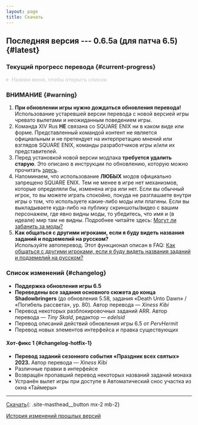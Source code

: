 ```yaml
---
layout: page
title: Скачать
---
```


## Последняя версия --- 0.6.5a (для патча 6.5) {#latest}

<!-- **ВНИМАНИЕ!**\
Модификация временно недоступна для скачивания, пока мы не обновим её для новой версии игры **6.5**. -->

### Текущий прогресс перевода {#current-progress}

<details style="color: #d8d8d8">
  <summary><b>Нажми меня, чтобы открыть список</b>
  </summary>

  * Значительная часть интерфейса
  * Основной сюжет:
    * **A Realm Reborn**, включая задания между ARR и HW (патчи игры --- 2.0--2.58)
    * **Heavensward**, включая задания между HW и SB (патчи игры --- 3.0--3.58)
	* **Stormblood**, включая задания между SB и ShB (патчи игры --- 4.0--4.58)
	* **Shadowbringers**, включая задания между ShB и EW (патчи игры --- 5.0--5.58)
  * Хроники новой эры:
    * **Кристальная башня** (*Crystal Tower*)
	* **Тень Мхака** (*The Shadow of Mhach*)
  * Задания классов и профессий:
    * **Арканист** (*Arcanist*) --- ур. 1--30
    * **Учёный** (*Scholar*) --- ур. 30--50
	* **Гладиатор** / **Паладин** (*Gladiator* / *Paladin*) --- ур. 1--50
    * **Борец** / **Монах** (*Pugilist* / *Monk*) --- ур. 1--60
	* **Мародёр** / **Воин** (*Marauder* / *Warrior*) --- ур. 1--50
    * **Копейщик** / **Драгун** (*Lancer* / *Dragoon*) --- ур. 1--50
    * **Лучник** / **Бард** (*Archer* / *Bard*) --- ур. 1--50
    * **Разбойник** (*Rogue*) --- ур. 1--30
    * **Оккультист** / **Чёрный маг** (*Thaumaturge* / *Black Mage*) --- ур. 1--50
    * **Элементалист** / **Белый маг** (*Conjurer* / *White Mage*) --- ур. 1--50
    * **Тёмный рыцарь** (*Dark Knight*) --- ур. 30--60
    * **Самурай** (*Samurai*) --- ур. 50--70
	* **Красный маг** (*Red Mage*) --- ур. 50--70
	* **Жнец** (*Reaper*) --- ур. 70--80
    * **Алхимик** (*Alchemist*) --- ур. 1--50
  * Некоторые побочные задания --- выборочно, больше приоритет на задания разблокировки контента (синие)
  * **Все текущие описания действий и навыков боевых классов/профессий (PvE и PvP)**
    * Статус-эффекты пока переведены частично
	* Описания шкал профессий в процессе перевода
  * **Все текущие описания действий и навыков ремесленников и собирателей**
    * Статус-эффекты пока не переведены

  Также по возможности стараемся переводить задания грядущих и текущих сезонных событий.
</details>

### ВНИМАНИЕ {#warning}

1. **При обновлении игры нужно дождаться обновления перевода!**\
   Использование устаревшей версии перевода с новой версией игры чревато вылетами и неожиданным поведением игры.
2. Команда XIV Rus **НЕ** связана со SQUARE ENIX ни в каком виде или форме. Представленный командой контент не является официальным и не претендует на интерпретацию мнений или взглядов SQUARE ENIX, команды разработчиков игры и/или их представителей.
3. Перед установкой новой версии модпака **требуется удалить старую**. Это описано в инструкции по обновлению, которую можно прочитать [здесь](/guide/update).
4. Напоминаем, что использование **ЛЮБЫХ** модов официально запрещено SQUARE ENIX. Тем не менее в игре нет механизмов, которые определяли бы, изменена игра или нет. Если вы обычный игрок, то вы можете играть спокойно, покуда не разглашаете внутри игры о том, что используете какие-либо моды или плагины. Если вы выкладываете куда-либо на публику скриншоты/видео с вашим персонажем, где явно видны моды, то убедитесь, что имя и (в идеале) мир там не видны. Подробнее читайте здесь: [Могут ли забанить за моды?](/faq#q-is-using-mods-a-bannable-offense)
5. **Как общаться с другими игроками, если я буду видеть названия заданий и подземелий на русском?**\
   Используйте автоперевод. Этот функционал описан в FAQ: [Как общаться с другими игроками, если я буду видеть названия заданий и подземелий на русском?](/faq#q-how-to-speak-with-other-players)

### Список изменений {#changelog}

* **Поддержка обновления игры 6.5**
* **Переведены все задания основного сюжета до конца Shadowbringers** (до обновления 5.58, задания «Death Unto Dawn» / «Погибель рассвета», ур. 80). Автор перевода — _Xiness Kibi_
* Перевод некоторых разблокировочных заданий ARR. Автор перевода — _Tiny Skald_, редактор — _edelsid_
* Перевод описаний действий обновления игры 6.5 от _PervHermit_
* Перевод новых элементов интерфейса и правка существующих

#### Хот-фикс 1 {#changelog-hotfix-1}

* **Перевод заданий сезонного события «Праздник всех святых» 2023.** Автор перевода — _Xiness Kibi_
* Различные правки в интерфейсе
* Возвращён пропавший перевод некоторых названий заданий монаха
* Устранён вылет игры при доступе в Автоматический снос участка из окна «Таймеры»

---

<!-- **Скачивание временно недоступно,\
ожидайте обновления модификации\
под новую версию игры (6.5).** -->

[Скачать](https://github.com/xivrus/xiv_ru_weblate/releases/latest/download/release.pmp){: .site-masthead__button mx-2 mb-2}

[История изменений прошлых версий](/changelog)
